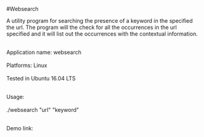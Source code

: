 #Websearch

A utility program for searching the presence of a keyword in the specified the url.
The program will the check for all the occurrences in the url specified and it will
list out the occurrences with the contextual information.

<br>Application name: websearch</br>
<br>Platforms: Linux</br>
<br>Tested in Ubuntu 16.04 LTS</br>

<br>Usage:</br>
<br>./websearch "url" "keyword"</br>


<br>Demo link:</br>





